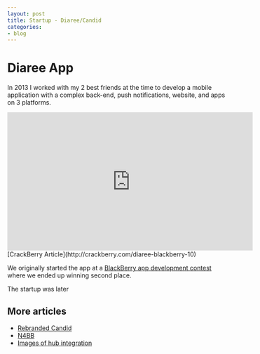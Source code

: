 ```yaml
---
layout: post
title: Startup - Diaree/Candid
categories:
- blog
---
```


# Diaree App

In 2013 I worked with my 2 best friends at the time to develop a mobile application with a complex
back-end, push notifications, website, and apps on 3 platforms. 

<iframe width="560" height="315" src="https://www.youtube.com/embed/zD0gLNzLGoI" frameborder="0" allowfullscreen></iframe>
[CrackBerry Article](http://crackberry.com/diaree-blackberry-10)

We originally started the app at a [BlackBerry app development contest](https://developer.blackberry.com/offers/blackberryjamcamp/)
where we ended up winning second place.

The startup was later 

## More articles

* [Rebranded Candid](http://crackberry.com/diaree-gets-rebranded-candid-new-update-now-available)
* [N4BB](http://n4bb.com/diaree-app-arrives-blackberry-world-new-way-share-life-story/)
* [Images of hub integration](http://forums.crackberry.com/blackberry-10-apps-f274/new-hub-integrated-app-candid-923833/)
